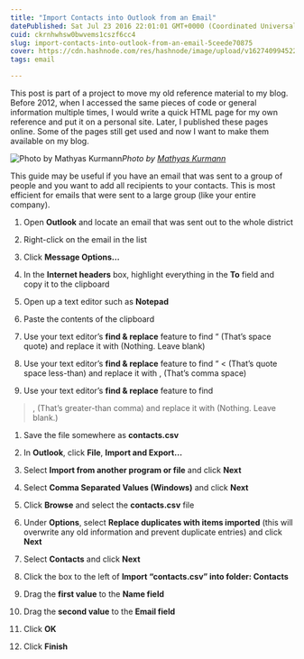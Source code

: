 ```yaml
---
title: "Import Contacts into Outlook from an Email"
datePublished: Sat Jul 23 2016 22:01:01 GMT+0000 (Coordinated Universal Time)
cuid: ckrnhwhsw0bwvems1cszf6cc4
slug: import-contacts-into-outlook-from-an-email-5ceede70875
cover: https://cdn.hashnode.com/res/hashnode/image/upload/v1627409945227/HjLUNvvtvl.jpeg
tags: email

---
```



This post is part of a project to move my old reference material to my blog. Before 2012, when I accessed the same pieces of code or general information multiple times, I would write a quick HTML page for my own reference and put it on a personal site. Later, I published these pages online. Some of the pages still get used and now I want to make them available on my blog.

![Photo by [Mathyas Kurmann](https://cdn.hashnode.com/res/hashnode/image/upload/v1627409943281/he4O39bQB.html)](https://cdn-images-1.medium.com/max/11694/1*f4EPoVCvhmPsBSprivGe-Q.jpeg)*Photo by [Mathyas Kurmann](https://unsplash.com/@mathyaskurmann)*

This guide may be useful if you have an email that was sent to a group of people and you want to add all recipients to your contacts. This is most efficient for emails that were sent to a large group (like your entire company).

1. Open **Outlook** and locate an email that was sent out to the whole district

1. Right-click on the email in the list

1. Click **Message Options…**

1. In the **Internet headers** box, highlight everything in the **To** field and copy it to the clipboard

1. Open up a text editor such as **Notepad**

1. Paste the contents of the clipboard

1. Use your text editor’s **find & replace** feature to find
 “ (That’s space quote)
and replace it with
 (Nothing. Leave blank)

1. Use your text editor’s **find & replace** feature to find
“ < (That’s quote space less-than)
and replace it with
, (That’s comma space)

1. Use your text editor’s **find & replace** feature to find
>, (That’s greater-than comma)
and replace it with
 (Nothing. Leave blank.)

1. Save the file somewhere as **contacts.csv**

1. In **Outlook**, click **File**, **Import and Export…**

1. Select **Import from another program or file** and click **Next**

1. Select **Comma Separated Values (Windows)** and click **Next**

1. Click **Browse** and select the **contacts.csv** file

1. Under **Options**, select **Replace duplicates with items imported** (this will overwrite any old information and prevent duplicate entries) and click **Next**

1. Select **Contacts** and click **Next**

1. Click the box to the left of **Import “contacts.csv” into folder: Contacts**

1. Drag the **first value** to the **Name field**

1. Drag the **second value** to the **Email field**

1. Click **OK**

1. Click **Finish**